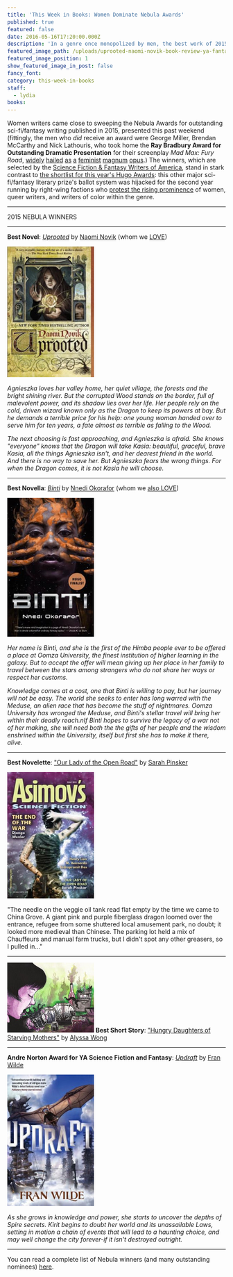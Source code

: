 ```yaml
---
title: 'This Week in Books: Women Dominate Nebula Awards'
published: true
featured: false
date: 2016-05-16T17:20:00.000Z
description: 'In a genre once monopolized by men, the best work of 2015 was all by or about women.'
featured_image_path: /uploads/uprooted-naomi-novik-book-review-ya-fantasy2.jpg
featured_image_position: 1
show_featured_image_in_post: false
fancy_font:
category: this-week-in-books
staff:
  - lydia
books:
---
```



Women writers came close to sweeping the Nebula Awards for outstanding sci-fi/fantasy writing published in 2015, presented this past weekend (fittingly, the men who *did* receive an award were George Miller, Brendan McCarthy and Nick Lathouris, who took home the **Ray Bradbury Award for Outstanding Dramatic Presentation** for their screenplay *Mad Max: Fury Road*, [widely](https://nypost.com/2015/05/14/why-mad-max-fury-road-is-the-feminist-picture-of-the-year/) [hailed](https://www.theverge.com/2015/5/20/8620229/mad-max-fury-road-anti-feminist-mens-rights-boycott) [as](https://www.hitfix.com/harpy/7-ways-mad-max-fury-road-sublimely-subverts-movie-sexism) [a](https://www.buzzfeed.com/lauriepenny/the-fast-and-the-feminist?utm_term=.jezMv76Gm#.iiok92zm4) [feminist](https://www.themarysue.com/george-miller-feminist-answer-franchise/) [magnum](https://www.theguardian.com/commentisfree/2015/may/27/sexists-are-scared-of-mad-max-because-it-is-a-call-to-dismantle-patriarchies) [opus](https://www.gender-focus.com/2015/05/26/who-killed-the-world-the-complicated-feminism-of-mad-max-fury-road/).) The winners, which are selected by the [Science Fiction & Fantasy Writers of America](https://www.sfwa.org/), stand in stark contrast to [the shortlist for this year's Hugo Awards](https://www.theguardian.com/books/2016/apr/26/hugo-awards-shortlist-rightwing-campaign-sad-rabid-puppies): this other major sci-fi/fantasy literary prize's ballot system was hijacked for the second year running by right-wing factions who [protest the rising prominence](https://www.theatlantic.com/entertainment/archive/2015/04/the-culture-wars-come-to-sci-fi/390012/) of women, queer writers, and writers of color within the genre.

---

2015 NEBULA WINNERS

---

**Best Novel**: *[Uprooted](https://www.brooklinebooksmith-shop.com/book/9780804179058)* by [Naomi Novik](https://www.brooklinebooksmith-shop.com/search/author/%22Novik%2C%20Naomi%22) (whom we [LOVE](https://www.brooklinebooksmith.com/2015/07/27/alex-is-readinguprooted/))

![uprooted](/uploads/cover-uprooted.jpg)

*Agnieszka loves her valley home, her quiet village, the forests and the bright shining river. But the corrupted Wood stands on the border, full of malevolent power, and its shadow lies over her life. Her people rely on the cold, driven wizard known only as the Dragon to keep its powers at bay. But he demands a terrible price for his help: one young woman handed over to serve him for ten years, a fate almost as terrible as falling to the Wood.*

*The next choosing is fast approaching, and Agnieszka is afraid. She knows "everyone" knows that the Dragon will take Kasia: beautiful, graceful, brave Kasia, all the things Agnieszka isn't, and her dearest friend in the world. And there is no way to save her. But Agnieszka fears the wrong things. For when the Dragon comes, it is not Kasia he will choose.*

---

**Best Novella**: [*Binti*](https://www.brooklinebooksmith-shop.com/book/9780765385253) by [Nnedi Okorafor](https://www.brooklinebooksmith-shop.com/search/author/%22Okorafor%2C%20Nnedi%22) (whom we [also LOVE](https://www.brooklinebooksmith.com/2016/03/15/short-on-time/))


![uprooted](/uploads/cover-binto.jpg)

*Her name is Binti, and she is the first of the Himba people ever to be offered a place at Oomza University, the finest institution of higher learning in the galaxy. But to accept the offer will mean giving up her place in her family to travel between the stars among strangers who do not share her ways or respect her customs.*

*Knowledge comes at a cost, one that Binti is willing to pay, but her journey will not be easy. The world she seeks to enter has long warred with the Meduse, an alien race that has become the stuff of nightmares. Oomza University has wronged the Meduse, and Binti's stellar travel will bring her within their deadly reach.nIf Binti hopes to survive the legacy of a war not of her making, she will need both the the gifts of her people and the wisdom enshrined within the University, itself but first she has to make it there, alive.*

---

**Best Novelette**: ["Our Lady of the Open Road"](https://www.sarahpinsker.com/our_lady_of_the_open_road/) by [Sarah Pinsker](https://www.sarahpinsker.com/index)

![asimov](/uploads/cover-asimov.jpg)

"The needle on the veggie oil tank read flat empty by the time we came to China Grove. A giant pink and purple fiberglass dragon loomed over the entrance, refugee from some shuttered local amusement park, no doubt; it looked more medieval than Chinese. The parking lot held a mix of Chauffeurs and manual farm trucks, but I didn't spot any other greasers, so I pulled in…"

---

![asimov](/uploads/graphic.jpg) 
**Best Short Story**: ["Hungry Daughters of Starving Mothers"](https://www.nightmare-magazine.com/fiction/hungry-daughters-of-starving-mothers/) by [Alyssa Wong](https://www.nightmare-magazine.com/authors/alyssa-wong/)



---

**Andre Norton Award for YA Science Fiction and Fantasy**: [*Updraft*](https://www.brooklinebooksmith-shop.com/book/9780765377838) by [Fran Wilde](https://www.brooklinebooksmith-shop.com/search/author/%22Wilde%2C%20Fran%22)

![updraft](/uploads/cover-updraft.jpg)

*As she grows in knowledge and power, she starts to uncover the depths of Spire secrets. Kirit begins to doubt her world and its unassailable Laws, setting in motion a chain of events that will lead to a haunting choice, and may well change the city forever-if it isn't destroyed outright.*

---

You can read a complete list of Nebula winners (and many outstanding nominees) [here](https://www.sfwa.org/nebula-awards/).